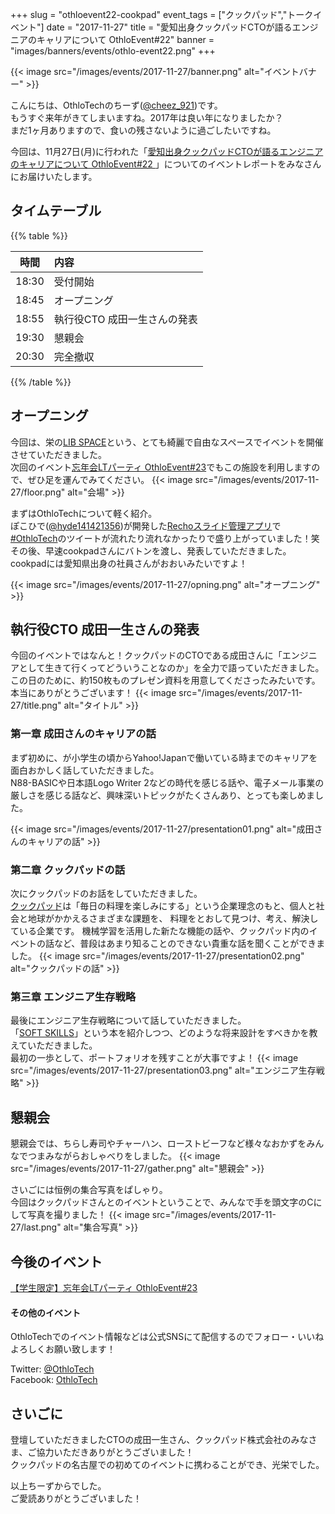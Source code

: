 +++
slug = "othloevent22-cookpad"
event_tags = ["クックパッド","トークイベント"]
date = "2017-11-27"
title = "愛知出身クックパッドCTOが語るエンジニアのキャリアについて OthloEvent#22"
banner = "images/banners/events/othlo-event22.png"
+++

{{< image src="/images/events/2017-11-27/banner.png" alt="イベントバナー" >}}

こんにちは、OthloTechのちーず([@cheez_921](https://twitter.com/cheez921))です。<br>
もうすぐ来年がきてしまいますね。2017年は良い年になりましたか？<br>
まだ1ヶ月ありますので、食いの残さないように過ごしたいですね。

今回は、11月27日(月)に行われた「[愛知出身クックパッドCTOが語るエンジニアのキャリアについて OthloEvent#22 ](https://othlotech.connpass.com/event/68990/)」についてのイベントレポートをみなさんにお届けいたします。</br>

## タイムテーブル

{{% table %}}

|時間|内容|
|:-----:|:-----|
|18:30|受付開始
|18:45|オープニング|
|18:55|執行役CTO 成田一生さんの発表|
|19:30|懇親会|
|20:30|完全撤収|

{{% /table %}}

## オープニング
今回は、栄の[LIB SPACE](https://www.lib-space.com/)という、とても綺麗で自由なスペースでイベントを開催させていただきました。<br>
次回のイベント[忘年会LTパーティ OthloEvent#23](https://othlotech.connpass.com/event/68249/)でもこの施設を利用しますので、ぜひ足を運んでみてください。
{{< image src="/images/events/2017-11-27/floor.png" alt="会場" >}}

まずはOthloTechについて軽く紹介。<br>
ぽこひで([@hyde141421356](https://twitter.com/hyde141421356))が開発した[Rechoスライド管理アプリ](https://chrome.google.com/webstore/detail/recho-extension/ngiagkjjjnhljhnakgedljgjhdhilkbh)で[#OthloTech](https://twitter.com/hashtag/OthloTech
)のツイートが流れたり流れなかったりで盛り上がっていました！笑<br>
その後、早速cookpadさんにバトンを渡し、発表していただきました。<br>
cookpadには愛知県出身の社員さんがおおいみたいですよ！

{{< image src="/images/events/2017-11-27/opning.png" alt="オープニング" >}}

## 執行役CTO 成田一生さんの発表
今回のイベントではなんと！クックパッドのCTOである成田さんに「エンジニアとして生きて行くってどういうことなのか」を全力で語っていただきました。 <br>
この日のために、約150枚ものプレゼン資料を用意してくださったみたいです。<br>
本当にありがとうございます！
{{< image src="/images/events/2017-11-27/title.png" alt="タイトル" >}}

### 第一章 成田さんのキャリアの話
まず初めに、が小学生の頃からYahoo!Japanで働いている時までのキャリアを面白おかしく話していただきました。<br>
N88-BASICや日本語Logo Writer 2などの時代を感じる話や、電子メール事業の厳しさを感じる話など、興味深いトピックがたくさんあり、とっても楽しめました。

{{< image src="/images/events/2017-11-27/presentation01.png" alt="成田さんのキャリアの話" >}}

### 第二章 クックパッドの話
次にクックパッドのお話をしていただきました。<br>
[クックパッド](https://info.cookpad.com/)は「毎日の料理を楽しみにする」という企業理念のもと、個人と社会と地球がかかえるさまざまな課題を、
料理をとおして見つけ、考え、解決している企業です。
機械学習を活用した新たな機能の話や、クックパッド内のイベントの話など、普段はあまり知ることのできない貴重な話を聞くことができました。
{{< image src="/images/events/2017-11-27/presentation02.png" alt="クックパッドの話" >}}

### 第三章 エンジニア生存戦略
最後にエンジニア生存戦略について話していただきました。<br>
「[SOFT SKILLS](https://www.amazon.co.jp/SOFT-SKILLS-%E3%82%BD%E3%83%95%E3%83%88%E3%82%A6%E3%82%A7%E3%82%A2%E9%96%8B%E7%99%BA%E8%80%85%E3%81%AE%E4%BA%BA%E7%94%9F%E3%83%9E%E3%83%8B%E3%83%A5%E3%82%A2%E3%83%AB-%E3%82%B8%E3%83%A7%E3%83%B3%E3%83%BB%E3%82%BD%E3%83%B3%E3%83%A1%E3%82%BA/dp/4822251551)」という本を紹介しつつ、どのような将来設計をすべきかを教えていただきました。<br>
最初の一歩として、ポートフォリオを残すことが大事ですよ！
{{< image src="/images/events/2017-11-27/presentation03.png" alt="エンジニア生存戦略" >}}

## 懇親会
懇親会では、ちらし寿司やチャーハン、ローストビーフなど様々なおかずをみんなでつまみながらおしゃべりをしました。
{{< image src="/images/events/2017-11-27/gather.png" alt="懇親会" >}}

さいごには恒例の集合写真をぱしゃり。<br>
今回はクックパッドさんとのイベントということで、みんなで手を頭文字のCにして写真を撮りました！
{{< image src="/images/events/2017-11-27/last.png" alt="集合写真" >}}

## 今後のイベント
[【学生限定】忘年会LTパーティ OthloEvent#23](https://othlotech.connpass.com/event/68249/)

#### その他のイベント
OthloTechでのイベント情報などは公式SNSにて配信するのでフォロー・いいねよろしくお願い致します！

Twitter: [@OthloTech](https://twitter.com/othlotech)  
Facebook: [OthloTech](https://www.facebook.com/othlotech)

## さいごに
登壇していただきましたCTOの成田一生さん、クックパッド株式会社のみなさま、ご協力いただきありがとうございました！<br>
クックパッドの名古屋での初めてのイベントに携わることができ、光栄でした。<br>

以上ちーずからでした。<br>
ご愛読ありがとうございました！
